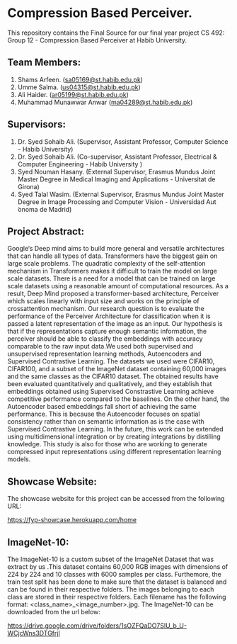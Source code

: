 # Compression Based Perceiver.
This repository contains the Final Source for our final year project CS 492: Group 12 - Compression Based Perceiver at Habib University.
## Team Members:
1. Shams Arfeen. (sa05169@st.habib.edu.pk)
2. Umme Salma. (us04315@st.habib.edu.pk)
3. Ali Haider. (ar05199@st.habib.edu.pk)
4. Muhammad Munawwar Anwar (ma04289@st.habib.edu.pk)
## Supervisors:
1. Dr. Syed Sohaib Ali. (Supervisor, Assistant Professor, Computer Science - Habib University)
2. Dr. Syed Sohaib Ali. (Co-supervisor, Assistant Professor, Electrical & Computer Engineering - Habib University ) 
3. Syed Nouman Hasany.  (External Supervisor, Erasmus Mundus Joint Master Degree in Medical Imaging and Applications - Universitat de Girona)
4. Syed Talal Wasim. (External Supervisor, Erasmus Mundus Joint Master Degree in Image Processing and Computer Vision - Universidad Aut ́onoma de Madrid)

## Project Abstract:
Google‘s Deep mind aims to build more general and versatile architectures that can handle all types of data. Transformers have the biggest gain on large scale problems. 
The quadratic complexity of the self-attention mechanism in Transformers makes it difficult to train the model on large scale datasets. There is a need for a model that 
can be trained on large scale datasets using a reasonable amount of computational resources. As a result, Deep Mind proposed a transformer-based architecture, Perceiver 
which scales linearly with input size and works on the principle of crossattention mechanism. Our research question is to evaluate the performance of the Perceiver Architecture 
for classification when it is passed a latent representation of the image as an input. Our hypothesis is that if the representations capture enough semantic information, 
the perceiver should be able to classify the embeddings with accuracy comparable to the raw input data.We used both supervised and unsupervised representation learning methods, 
Autoencoders and Supervised Contrastive Learning. The datasets we used were CIFAR10, CIFAR100, and a subset of the ImageNet dataset containing 60,000 images and the same classes as 
the CIFAR10 dataset. The obtained results have been evaluated quantitatively and qualitatively, and they establish that embeddings obtained using Supervised Constrastive Learning achieve 
competitive performance compared to the baselines. On the other hand, the Autoencoder based embeddings fall short of achieving the same performance. This is because the Autoencoder focuses 
on spatial consistency rather than on semantic information as is the case with Supervised Contrastive Learning. In the future, this work can be extended using multidimensional integration 
or by creating integrations by distilling knowledge. This study is also for those who are working to generate compressed input representations using different representation learning models.

## Showcase Website:
The showcase website for this project can be accessed from the following URL:

https://fyp-showcase.herokuapp.com/home

## ImageNet-10:
The ImageNet-10 is a custom subset of the ImageNet Dataset that was extract by us .This dataset contains 60,000 RGB images with dimensions of 224 by 224 and 10 classes with 6000 samples per class. 
Furthemore, the train test split has been done to make sure that the dataset is balanced and can be found in their respective folders. The images belonging to each class are stored in their respective folders. 
Each filename has the following format: <class_name>_<image_number>.jpg. The ImageNet-10 can be downloaded from the url below:

https://drive.google.com/drive/folders/1sOZFQaDO7SlU_b_U-WCjcWns3DTGfrjl
